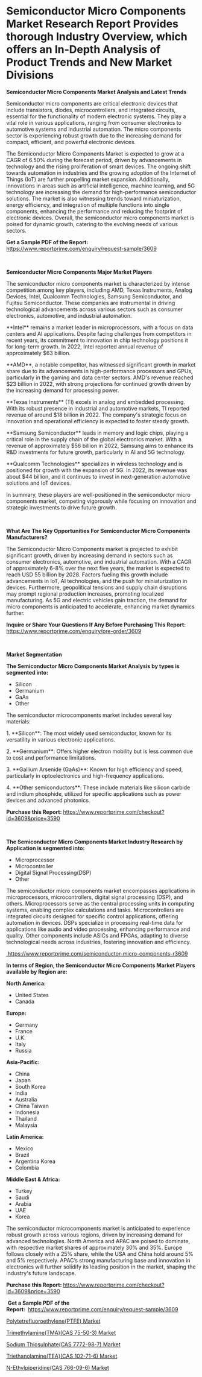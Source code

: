 <p><h1>Semiconductor Micro Components Market Research Report Provides thorough Industry Overview, which offers an In-Depth Analysis of Product Trends and New Market Divisions</h1></p><p><strong>Semiconductor Micro Components Market Analysis and Latest Trends</strong></p>
<p><p>Semiconductor micro components are critical electronic devices that include transistors, diodes, microcontrollers, and integrated circuits, essential for the functionality of modern electronic systems. They play a vital role in various applications, ranging from consumer electronics to automotive systems and industrial automation. The micro components sector is experiencing robust growth due to the increasing demand for compact, efficient, and powerful electronic devices.</p><p>The Semiconductor Micro Components Market is expected to grow at a CAGR of 6.50% during the forecast period, driven by advancements in technology and the rising proliferation of smart devices. The ongoing shift towards automation in industries and the growing adoption of the Internet of Things (IoT) are further propelling market expansion. Additionally, innovations in areas such as artificial intelligence, machine learning, and 5G technology are increasing the demand for high-performance semiconductor solutions. The market is also witnessing trends toward miniaturization, energy efficiency, and integration of multiple functions into single components, enhancing the performance and reducing the footprint of electronic devices. Overall, the semiconductor micro components market is poised for dynamic growth, catering to the evolving needs of various sectors.</p></p>
<p><strong>Get a Sample PDF of the Report:&nbsp;</strong> <a href="https://www.reportprime.com/enquiry/request-sample/3609?utm_campaign=1594&utm_medium=2&utm_source=Github&utm_content=ia&utm_term=18102024&utm_id=semiconductor-micro-components">https://www.reportprime.com/enquiry/request-sample/3609</a></p>
<p>&nbsp;</p>
<p><strong>Semiconductor Micro Components Major Market Players</strong></p>
<p><p>The semiconductor micro components market is characterized by intense competition among key players, including AMD, Texas Instruments, Analog Devices, Intel, Qualcomm Technologies, Samsung Semiconductor, and Fujitsu Semiconductor. These companies are instrumental in driving technological advancements across various sectors such as consumer electronics, automotive, and industrial automation.</p><p>**Intel** remains a market leader in microprocessors, with a focus on data centers and AI applications. Despite facing challenges from competitors in recent years, its commitment to innovation in chip technology positions it for long-term growth. In 2022, Intel reported annual revenue of approximately $63 billion.</p><p>**AMD**, a notable competitor, has witnessed significant growth in market share due to its advancements in high-performance processors and GPUs, particularly in the gaming and data center sectors. AMD's revenue reached $23 billion in 2022, with strong projections for continued growth driven by the increasing demand for processing power.</p><p>**Texas Instruments** (TI) excels in analog and embedded processing. With its robust presence in industrial and automotive markets, TI reported revenue of around $18 billion in 2022. The company's strategic focus on innovation and operational efficiency is expected to foster steady growth.</p><p>**Samsung Semiconductor** leads in memory and logic chips, playing a critical role in the supply chain of the global electronics market. With a revenue of approximately $56 billion in 2022, Samsung aims to enhance its R&D investments for future growth, particularly in AI and 5G technology.</p><p>**Qualcomm Technologies** specializes in wireless technology and is positioned for growth with the expansion of 5G. In 2022, its revenue was about $44 billion, and it continues to invest in next-generation automotive solutions and IoT devices.</p><p>In summary, these players are well-positioned in the semiconductor micro components market, competing vigorously while focusing on innovation and strategic investments to drive future growth.</p></p>
<p>&nbsp;</p>
<p><strong>What Are The Key Opportunities For Semiconductor Micro Components Manufacturers?</strong></p>
<p><p>The Semiconductor Micro Components market is projected to exhibit significant growth, driven by increasing demand in sectors such as consumer electronics, automotive, and industrial automation. With a CAGR of approximately 6-8% over the next five years, the market is expected to reach USD 55 billion by 2028. Factors fueling this growth include advancements in IoT, AI technologies, and the push for miniaturization in devices. Furthermore, geopolitical tensions and supply chain disruptions may prompt regional production increases, promoting localized manufacturing. As 5G and electric vehicles gain traction, the demand for micro components is anticipated to accelerate, enhancing market dynamics further.</p></p>
<p><strong>Inquire or Share Your Questions If Any Before Purchasing This Report:</strong> <a href="https://www.reportprime.com/enquiry/pre-order/3609?utm_campaign=1594&utm_medium=2&utm_source=Github&utm_content=ia&utm_term=18102024&utm_id=semiconductor-micro-components">https://www.reportprime.com/enquiry/pre-order/3609</a></p>
<p>&nbsp;</p>
<p><strong>Market Segmentation</strong></p>
<p><strong>The Semiconductor Micro Components Market Analysis by types is segmented into:</strong></p>
<p><ul><li>Silicon</li><li>Germanium</li><li>GaAs</li><li>Other</li></ul></p>
<p><p>The semiconductor microcomponents market includes several key materials: </p><p>1. **Silicon**: The most widely used semiconductor, known for its versatility in various electronic applications.  </p><p>2. **Germanium**: Offers higher electron mobility but is less common due to cost and performance limitations.  </p><p>3. **Gallium Arsenide (GaAs)**: Known for high efficiency and speed, particularly in optoelectronics and high-frequency applications.  </p><p>4. **Other semiconductors**: These include materials like silicon carbide and indium phosphide, utilized for specific applications such as power devices and advanced photonics.</p></p>
<p><strong>Purchase this Report:&nbsp;</strong><a href="https://www.reportprime.com/checkout?id=3609&price=3590&utm_campaign=1594&utm_medium=2&utm_source=Github&utm_content=ia&utm_term=18102024&utm_id=semiconductor-micro-components">https://www.reportprime.com/checkout?id=3609&price=3590</a></p>
<p>&nbsp;</p>
<p><strong>The Semiconductor Micro Components Market Industry Research by Application is segmented into:</strong></p>
<p><ul><li>Microprocessor</li><li>Microcontroller</li><li>Digital Signal Processing(DSP)</li><li>Other</li></ul></p>
<p><p>The semiconductor micro components market encompasses applications in microprocessors, microcontrollers, digital signal processing (DSP), and others. Microprocessors serve as the central processing units in computing systems, enabling complex calculations and tasks. Microcontrollers are integrated circuits designed for specific control applications, offering automation in devices. DSPs specialize in processing real-time data for applications like audio and video processing, enhancing performance and quality. Other components include ASICs and FPGAs, adapting to diverse technological needs across industries, fostering innovation and efficiency.</p></p>
<p><a href="https://www.reportprime.com/semiconductor-micro-components-r3609?utm_campaign=1594&utm_medium=2&utm_source=Github&utm_content=ia&utm_term=18102024&utm_id=semiconductor-micro-components">&nbsp;https://www.reportprime.com/semiconductor-micro-components-r3609</a></p>
<p><strong>In terms of Region, the Semiconductor Micro Components Market Players available by Region are:</strong></p>
<p>
    <p> <strong> North America: </strong>
        <ul>
            <li>United States</li>
            <li>Canada</li>
        </ul>
        </p> 
    <p> <strong> Europe: </strong>
        <ul>
            <li>Germany</li>
            <li>France</li>
            <li>U.K.</li>
            <li>Italy</li>
            <li>Russia</li>
        </ul>
        </p> 
    <p> <strong> Asia-Pacific: </strong>
        <ul>
            <li>China</li>
            <li>Japan</li>
            <li>South Korea</li>
            <li>India</li>
            <li>Australia</li>
            <li>China Taiwan</li>
            <li>Indonesia</li>
            <li>Thailand</li>
            <li>Malaysia</li>
        </ul>
        </p> 
    <p> <strong> Latin America: </strong>
        <ul>
            <li>Mexico</li>
            <li>Brazil</li>
            <li>Argentina Korea</li>
            <li>Colombia</li>
        </ul>
        </p> 
    <p> <strong> Middle East & Africa: </strong>
        <ul>
            <li>Turkey</li>
            <li>Saudi</li>
            <li>Arabia</li>
            <li>UAE</li>
            <li>Korea</li>
        </ul>
    </p>
    </p>
<p><p>The semiconductor microcomponents market is anticipated to experience robust growth across various regions, driven by increasing demand for advanced technologies. North America and APAC are poised to dominate, with respective market shares of approximately 30% and 35%. Europe follows closely with a 25% share, while the USA and China hold around 5% and 5% respectively. APAC’s strong manufacturing base and innovation in electronics will further solidify its leading position in the market, shaping the industry's future landscape.</p></p>
<p><strong>Purchase this Report: </strong><a href="https://www.reportprime.com/checkout?id=3609&price=3590&utm_campaign=1594&utm_medium=2&utm_source=Github&utm_content=ia&utm_term=18102024&utm_id=semiconductor-micro-components">https://www.reportprime.com/checkout?id=3609&price=3590</a></p>
<p>&nbsp;<strong>Get a Sample PDF of the Report:&nbsp;&nbsp;</strong><a href="https://www.reportprime.com/enquiry/request-sample/3609?utm_campaign=1594&utm_medium=2&utm_source=Github&utm_content=ia&utm_term=18102024&utm_id=semiconductor-micro-components">https://www.reportprime.com/enquiry/request-sample/3609</a></p>
<p><strong></strong></p>
<p><p><a href="https://www.linkedin.com/pulse/exploring-polytetrefluoroethyleneptfe-market-dynamics-revenue-suhrc?utm_campaign=1594&utm_medium=2&utm_source=Github&utm_content=ia&utm_term=18102024&utm_id=semiconductor-micro-components">Polytetrefluoroethylene(PTFE) Market</a></p><p><a href="https://www.linkedin.com/pulse/global-trimethylaminetmacas-75-50-3-market-opportunities-challenges2024-duqqc?utm_campaign=1594&utm_medium=2&utm_source=Github&utm_content=ia&utm_term=18102024&utm_id=semiconductor-micro-components">Trimethylamine(TMA)(CAS 75-50-3) Market</a></p><p><a href="https://www.linkedin.com/pulse/strategic-roadmap-global-sodium-thiosulphatecas-7772-98-7-market-lqryc?utm_campaign=1594&utm_medium=2&utm_source=Github&utm_content=ia&utm_term=18102024&utm_id=semiconductor-micro-components">Sodium Thiosulphate(CAS 7772-98-7) Market</a></p><p><a href="https://www.linkedin.com/pulse/key-drivers-triethanolamineteacas-102-71-6-market-trends-future-dyjrc?utm_campaign=1594&utm_medium=2&utm_source=Github&utm_content=ia&utm_term=18102024&utm_id=semiconductor-micro-components">Triethanolamine(TEA)(CAS 102-71-6) Market</a></p><p><a href="https://www.linkedin.com/pulse/emerging-n-ethylpiperidinecas-766-09-6-market-opportunities-analysis-me4cc?utm_campaign=1594&utm_medium=2&utm_source=Github&utm_content=ia&utm_term=18102024&utm_id=semiconductor-micro-components">N-Ethylpiperidine(CAS 766-09-6) Market</a></p></p>